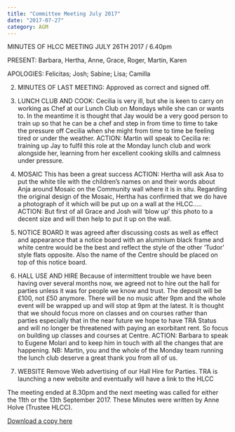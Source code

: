 ```yaml
---
title: "Committee Meeting July 2017"
date: "2017-07-27"
category: AGM
---
```


MINUTES OF HLCC MEETING JULY 26TH 2017 / 6.40pm

PRESENT: Barbara, Hertha, Anne, Grace, Roger, Martin, Karen

APOLOGIES: Felicitas; Josh; Sabine; Lisa; Camilla

2. MINUTES OF LAST MEETING: Approved as correct and signed off.

3. LUNCH CLUB AND COOK:
Cecilia is very ill, but she is keen to carry on working as Chef at our Lunch Club on Mondays while she can or wants to.
In the meantime it is thought that Jay would be a very good person to train up so that he can be a chef and step in from time to time to take the pressure off Cecilia when she might from time to time be feeling tired or under the weather.
ACTION: Martin will speak to Cecilia re: training up Jay to fulfil this role at the Monday lunch club and work alongside her, learning from her excellent cooking skills and calmness under pressure.

4. MOSAIC
This has been a great success
ACTION: Hertha will ask Asa to put the white tile with the children’s names on and their words about Anja around Mosaic on the Community wall where it is in situ.
Regarding the original design of the Mosaic, Hertha has confirmed that we do have a photograph of it which will be put up on a wall at the HLCC…..
ACTION: But first of all Grace and Josh will ‘blow up’ this photo to a decent size and will then help to put it up on the wall.

5. NOTICE BOARD
It was agreed after discussing costs as well as effect and appearance that a notice board with an aluminium black frame and white centre would be the best and reflect the style of the other ‘Tudor’ style flats opposite.  Also the name of the Centre should be placed on top of this notice board.

6. HALL USE AND HIRE
Because of intermittent trouble we have been having over several months now, we agreed not  to hire out the hall for parties unless it was for people we know and trust.  The deposit will be £100, not £50 anymore.  There will be no music after 9pm and the whole event will be wrapped up and will stop at 9pm at the latest.
It is thought that we should focus more on classes and on courses rather than parties especially that in the near future we hope to have TRA Status and will no longer be threatened with paying an exorbitant rent.  So focus on building up classes and courses at Centre.
ACTION: Barbara to speak to Eugene Molari and to keep him in touch with all the changes that are happening.
NB: Martin, you and the whole of the Monday team running the lunch club deserve a great thank you from all of us.

7. WEBSITE
Remove Web advertising of our Hall Hire for Parties.
TRA is launching a new website and eventually will have a link to the HLCC

The meeting ended at 8.30pm and the next meeting was called for either the 11th or the 13th September 2017.
These Minutes were written by Anne Holve (Trustee HLCC).

[Download a copy here](#)

